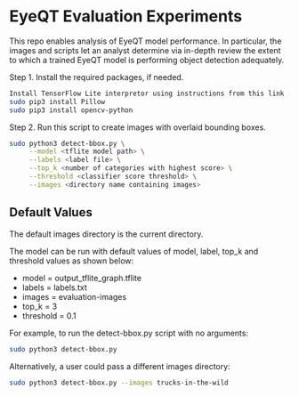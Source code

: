 # EyeQT Evaluation Experiments

This repo enables analysis of EyeQT model performance. In particular, the images and scripts let an analyst determine via in-depth review the extent to which a trained EyeQT model is performing object detection adequately.

Step 1. Install the required packages, if needed.

```bash
Install TensorFlow Lite interpretor using instructions from this link - https://www.tensorflow.org/lite/guide/python
sudo pip3 install Pillow
sudo pip3 install opencv-python
```

Step 2. Run this script to create images with overlaid bounding boxes.

```bash
sudo python3 detect-bbox.py \
     --model <tflite model path> \
     --labels <label file> \
     --top_k <number of categories with highest score> \
     --threshold <classifier score threshold> \
     --images <directory name containing images>
```

## Default Values

The default images directory is the current directory.

The model can be run with default values of model, label, top_k and threshold values as shown below: 

- model = output_tflite_graph.tflite
- labels = labels.txt
- images = evaluation-images
- top_k = 3
- threshold = 0.1

For example, to run the detect-bbox.py script with no arguments:

```bash
sudo python3 detect-bbox.py   
```

Alternatively, a user could pass a different images directory:

```bash
sudo python3 detect-bbox.py --images trucks-in-the-wild
```
